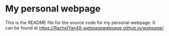 # My personal webpage

This is the README file for the source code for my personal webpage. It can be found at https://RachelYan49-webpagewebpage.github.io/webpage/



